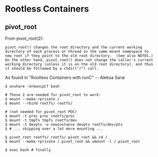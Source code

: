 # Rootless Containers

## pivot_root

From pivot_root(2):

    pivot_root() changes the root directory and the current working
    directory of each process or thread in the same mount namespace to
    new_root if they point to the old root directory.  (See also NOTES.)
    On the other hand, pivot_root() does not change the caller's current
    working directory (unless it is on the old root directory), and thus
    it should be followed by a chdir("/") call.

As found in "Rootless Containers with runC" -- Aleksa Sarai

```console
$ unshare -UrmunipCf bash

# These 2 are needed for pivot_root to work:
$ mount --make-rprivate /
$ mount --rbind rootfs/ rootfs/

# (not needed for pivot_root POC)
$ mount -t proc proc rootfs/proc
$ mount -t tmpfs tmpfs rootfs/dev
$ mount -t devpts -o newinstance devpts rootfs/dev/pts
$ # ... skipping over a lot more mounting ...

$ pivot_root rootfs/ rootfs/.pivot_root && cd /
$ mount --make-rprivate /.pivot_root && umount -l /.pivot_root

$ exec bash # finally
```

